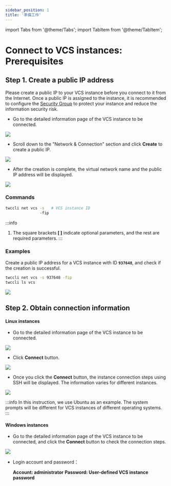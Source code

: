 ```yaml
---
sidebar_position: 1
title: '準備工作'
---
```


import Tabs from '@theme/Tabs';
import TabItem from '@theme/TabItem';

# Connect to VCS instances: Prerequisites

## Step 1. Create a public IP address


Please create a public IP to your VCS instance before you connect to it from the Internet. Once a public IP is assigned to the instance, it is recommended to configure the [Security Group](https://man.twcc.ai/@twccdocs/guide-vcs-sg-en) to protect your instance and reduce the information security risk.

<!-- Portal start -->

<Tabs>

<TabItem value="TWCC Portal" label="TWCC Portal">

- Go to the detailed information page of the VCS instance to be connected.

![](https://cos.twcc.ai/SYS-MANUAL/uploads/upload_4a00551e5a4da9b9ac74f42025abfe01.png)

- Scroll down to the "Network & Connection" section and click **Create** to create a public IP.


![](https://cos.twcc.ai/SYS-MANUAL/uploads/upload_97fc3962237d8319edcd1b1c6f36f91b.png)

- After the creation is complete, the virtual network name and the public IP address will be displayed.

![](https://cos.twcc.ai/SYS-MANUAL/uploads/upload_332db3cd75fba44465151638e9bfcbf6.png)




</TabItem>

<TabItem value="TWCC CLI" label="TWCC CLI">

### Commands

```bash
twccli net vcs -s   # VCS instance ID
               -fip
```

:::info
1. The square brackets **[ ]** indicate optional parameters, and the rest are required parameters.
:::


### Examples

Create a public IP address for a VCS instance with ID **`937648`**, and check if the creation is successful.

```bash
twccli net vcs -s 937648 -fip
twccli ls vcs
```
![](https://cos.twcc.ai/SYS-MANUAL/uploads/upload_565a7f89f09a26306182a00123a02929.png)

</TabItem>

</Tabs>

## Step 2. Obtain connection information

<!-- Portal start -->

<Tabs>

<TabItem value="TWCC Portal" label="TWCC Portal">

#### Linux instances

* Go to the detailed information page of the VCS instance to be connected.

![](https://cos.twcc.ai/SYS-MANUAL/uploads/upload_4a00551e5a4da9b9ac74f42025abfe01.png)
* Click **Connect** button.


![](https://cos.twcc.ai/SYS-MANUAL/uploads/upload_bc3c006641d1db188650475eadb3764b.png)

* Once you click the **Connect** button, the instance connection steps using SSH will be displayed. The information varies for different instances.

![](https://cos.twcc.ai/SYS-MANUAL/uploads/upload_d809e093216e0e503e4596e29cf9ef3c.png)


:::info
In this instruction, we use Ubuntu as an example. The system prompts will be different for VCS instances of different operating systems.
:::

#### Windows instances

* Go to the detailed information page of the VCS instance to be connected, and click the **Connect** button to check the connection steps.


![](https://cos.twcc.ai/SYS-MANUAL/uploads/upload_66ee6f7ec814ec01ecded36afad044eb.png)

- Login account and password：

    **Account: administrator**
    **Password: User-defined VCS instance password**

</TabItem>

<TabItem value="TWCC CLI" label="TWCC CLI(TBD)">

<br/>

</TabItem>

</Tabs>